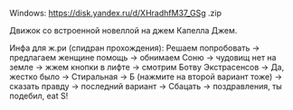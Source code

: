 Windows:
https://disk.yandex.ru/d/XHradhfM37_GSg .zip

Движок со встроенной новеллой на джем Капелла Джем.

Инфа для ж.ри (спидран прохождения):
Решаем попробовать -> предлагаем женщине помощь -> обнимаем Соню -> чудовищ нет на земле -> жжем кнопки в лифте -> смотрим Ботву Экстрасенсов -> Да, жестко было -> Стиральная -> Б (нажмите на второй вариант тоже) -> сказать правду -> последний вариант -> Сбацать -> поздравления, ты подебил, eat S!
